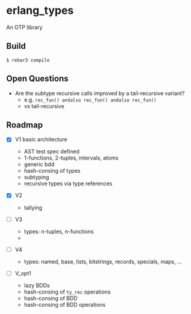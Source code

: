 erlang_types
=====

An OTP library

Build
-----

    $ rebar3 compile

 
Open Questions
-----

* Are the subtype recursive calls improved by a tail-recursive variant?
  * e.g. `rec_fun() andalso rec_fun() andalso rec_fun()`
  * vs tail-recursive


Roadmap
-----


* [x] V1 basic architecture
  * AST test spec defined
  * 1-functions, 2-tuples, intervals, atoms
  * generic bdd
  * hash-consing of types
  * subtyping
  * recursive types via type references

* [x] V2
  * tallying
   
* [ ] V3
  * types: n-tuples, n-functions
  * 
* [ ] V4
  * types: named, base, lists, bitstrings, records, specials, maps, ...

* [ ] V_opt1
  * lazy BDDs
  * hash-consing of `ty_rec` operations
  * hash-consing of BDD
  * hash-consing of BDD operations
